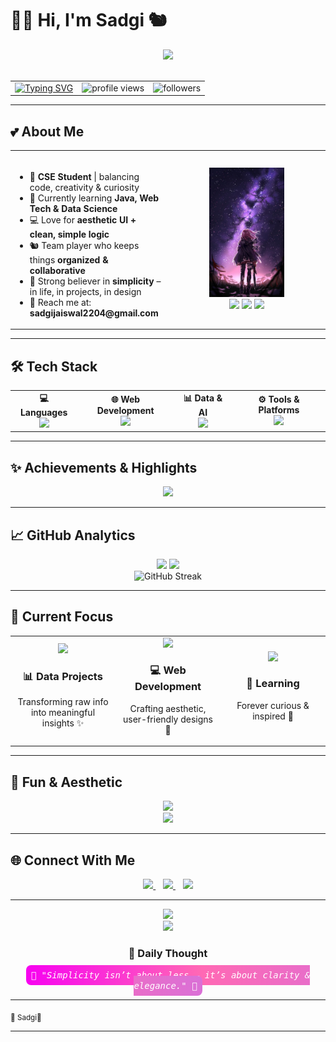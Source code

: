 # 🌸💜 Hi, I'm Sadgi 🐿️  

<div align="center">

  <img src="https://i.pinimg.com/originals/f7/40/63/f740634861b71c1f2c1b99e3e3af2f8d.gif" width="500">  
  <br><br>

  <table>
    <tr>
      <td>
        <a href="https://git.io/typing-svg">
          <img src="https://readme-typing-svg.demolab.com?font=Fira+Code&weight=500&size=16&pause=1000&color=F702F0&width=435&lines=%F0%9F%92%8C+Simplicty+Liberosis+...+%F0%9F%92%9C" alt="Typing SVG" />
        </a>
      </td>
      <td>
        <img src="https://komarev.com/ghpvc/?username=Sadgijais&label=Profile%20views&color=FF69B4&style=flat-square" alt="profile views" />
      </td>
      <td>
        <img src="https://img.shields.io/github/followers/Sadgijais?label=Followers&color=FF69B4&style=social" alt="followers" />
      </td>
    </tr>
  </table>

</div>


---

## 💕 About Me  
<div align="center">

<table>
  <tr>
    <td align="center" width="50%">
      <br>
      <ul align="left">
        <li>🎀 <b>CSE Student</b> | balancing code, creativity & curiosity</li>
        <li>🌱 Currently learning <b>Java, Web Tech & Data Science</b></li>
        <li>💻 Love for <b>aesthetic UI + clean, simple logic</b></li>
        <li>🐿️ Team player who keeps things <b>organized & collaborative</b></li>
        <li>🌸 Strong believer in <b>simplicity</b> – in life, in projects, in design</li>
        <li>📧 Reach me at: <b>sadgijaiswal2204@gmail.com</b></li>
      </ul>
    </td>
    <td align="center" width="50%">
      <img src="s.jpg" width="120">
      <br>
      <img src="https://badges.pufler.dev/visits/Sadgijais/Sadgijais?color=FF69B4" />
      <img src="https://badges.pufler.dev/years/Sadgijais?color=F702F0" />
      <img src="https://badges.pufler.dev/repos/Sadgijais?color=DA70D6" />
    </td>
  </tr>
</table>

</div>

---

## 🛠️ Tech Stack  

<div align="center">

<table>
  <tr>
    <td align="center">
      <b>💻 Languages</b>  
      <br>
      <img src="https://skillicons.dev/icons?i=python,cpp,js,java,r&theme=light" />
    </td>
    <td align="center">
      <b>🌐 Web Development</b>  
      <br>
      <img src="https://skillicons.dev/icons?i=html,css,react,nodejs&theme=light" />
    </td>
    <td align="center">
      <b>📊 Data & AI</b>  
      <br>
      <img src="https://skillicons.dev/icons?i=sklearn,tensorflow&theme=light" />
    </td>
    <td align="center">
      <b>⚙️ Tools & Platforms</b>  
      <br>
      <img src="https://skillicons.dev/icons?i=git,github,vscode,figma,excel&theme=light" />
    </td>
  </tr>
</table>

</div>

---

## ✨ Achievements & Highlights

<div align="center">
  <img src="https://github-profile-trophy.vercel.app/?username=Sadgijais&theme=onedark&margin-w=3&no-frame=true&row=1&column=6&title=Followers,Stars,Commits,Repositories,Issues,PullRequest&color=FF69B4" />
</div>

---

## 📈 GitHub Analytics  

<div align="center">
  <img height="180em" src="https://github-readme-stats.vercel.app/api?username=Sadgijais&show_icons=true&theme=rose_pine&bg_color=FFFAFA&title_color=FF69B4&icon_color=FF69B4&hide_border=true"/>
  <img height="180em" src="https://github-readme-stats.vercel.app/api/top-langs/?username=Sadgijais&layout=compact&theme=rose_pine&bg_color=FFFAFA&title_color=FF69B4&icon_color=FF69B4&hide_border=true"/>
  <br>
  <img src="https://streak-stats.demolab.com?user=Sadgijais&theme=rose_pine&background=FFFAFA&ring=FF69B4&fire=FF1493&currStreakLabel=FF69B4&hide_border=true" alt="GitHub Streak"/>
</div>

---

## 🌸 Current Focus  

<div align="center">

<table>
  <tr>
    <td align="center" width="33%">
      <img src="https://i.pinimg.com/originals/77/37/50/7737503d002b2cf1f0b0b3f6b1c6cbbf.gif" width="120">
      <h3>📊 Data Projects</h3>
      <p>Transforming raw info into meaningful insights ✨</p>
    </td>
    <td align="center" width="33%">
      <img src="https://i.pinimg.com/originals/2c/d5/52/2cd552f6e47dbecdfdd862599e7e10a4.gif" width="120">
      <h3>💻 Web Development</h3>
      <p>Crafting aesthetic, user-friendly designs 🌸</p>
    </td>
    <td align="center" width="33%">
      <img src="https://i.pinimg.com/originals/3f/7a/94/3f7a9492f5a34272c9e34d91834c8d27.gif" width="120">
      <h3>🌱 Learning</h3>
      <p>Forever curious & inspired 💜</p>
    </td>
  </tr>
</table>
</div>

---

## 💖 Fun & Aesthetic

<div align="center">
  <img src="https://i.pinimg.com/originals/4b/05/5e/4b055e3d3e3d3e3f3f3f3f3f3f3f3f3f.gif" width="400">
  <br>
  <img src="https://readme-typing-svg.demolab.com?font=Fira+Code&pause=1200&color=DA70D6&center=true&vCenter=true&width=500&height=40&lines=🌸+Code,+Create,+Cherish+💜" />
</div>

---

## 🌐 Connect With Me  

<div align="center">
  <a href="https://www.linkedin.com/in/sadgi-jaiswal-5aa580319/" target="_blank">
    <img src="https://img.shields.io/badge/LinkedIn-FF69B4?style=for-the-badge&logo=linkedin&logoColor=white" />
  </a>
  &nbsp;&nbsp;
  <a href="mailto:sadgijaiswal2204@gmail.com">
    <img src="https://img.shields.io/badge/Email-FFB6C1?style=for-the-badge&logo=gmail&logoColor=white" />
  </a>
  &nbsp;&nbsp;
  <a href="https://github.com/Sadgijais" target="_blank">
    <img src="https://img.shields.io/badge/GitHub-DA70D6?style=for-the-badge&logo=github&logoColor=white" />
  </a>
</div>

---

<div align="center">

  <img src="https://i.pinimg.com/originals/f5/8e/6c/f58e6c865a3d8245f064898b78cb7e76.gif" width="500">  

  <br>
  <img src="https://readme-typing-svg.demolab.com?font=Fira+Code&pause=1200&color=FF69B4&center=true&vCenter=true&width=500&height=40&lines=%F0%9F%92%8C+Dream+big,+love+bigger+%F0%9F%92%8C" />
  
  <h3>💭 Daily Thought</h3>
  <p>
    <kbd style="background: linear-gradient(90deg,#F702F0,#FF69B4,#DA70D6); color:white; border-radius:8px; padding:8px;">
    🌸 <i>"Simplicity isn’t about less — it’s about clarity & elegance."</i> 🌸
    </kbd>
  </p>
</div>

---

<!-- 🌸💜 Luv ya Sadgi 💜🌸 -->

<sub>🌸 Sadgi💜</sub>

---


